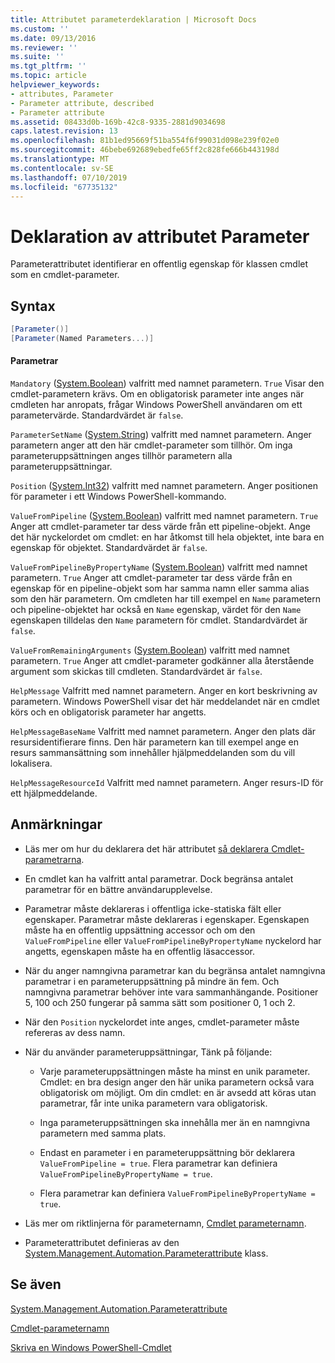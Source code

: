 ```yaml
---
title: Attributet parameterdeklaration | Microsoft Docs
ms.custom: ''
ms.date: 09/13/2016
ms.reviewer: ''
ms.suite: ''
ms.tgt_pltfrm: ''
ms.topic: article
helpviewer_keywords:
- attributes, Parameter
- Parameter attribute, described
- Parameter attribute
ms.assetid: 08433d0b-169b-42c8-9335-2881d9034698
caps.latest.revision: 13
ms.openlocfilehash: 81b1ed95669f51ba554f6f99031d098e239f02e0
ms.sourcegitcommit: 46bebe692689ebedfe65ff2c828fe666b443198d
ms.translationtype: MT
ms.contentlocale: sv-SE
ms.lasthandoff: 07/10/2019
ms.locfileid: "67735132"
---
```

# <a name="parameter-attribute-declaration"></a>Deklaration av attributet Parameter

Parameterattributet identifierar en offentlig egenskap för klassen cmdlet som en cmdlet-parameter.

## <a name="syntax"></a>Syntax

```csharp
[Parameter()]
[Parameter(Named Parameters...)]
```

#### <a name="parameters"></a>Parametrar

`Mandatory` ([System.Boolean](/dotnet/api/System.Boolean)) valfritt med namnet parametern. `True` Visar den cmdlet-parametern krävs. Om en obligatorisk parameter inte anges när cmdleten har anropats, frågar Windows PowerShell användaren om ett parametervärde. Standardvärdet är `false`.

`ParameterSetName` ([System.String](/dotnet/api/System.String)) valfritt med namnet parametern. Anger parametern anger att den här cmdlet-parameter som tillhör. Om inga parameteruppsättningen anges tillhör parametern alla parameteruppsättningar.

`Position` ([System.Int32](/dotnet/api/System.Int32)) valfritt med namnet parametern. Anger positionen för parameter i ett Windows PowerShell-kommando.

`ValueFromPipeline` ([System.Boolean](/dotnet/api/System.Boolean)) valfritt med namnet parametern. `True` Anger att cmdlet-parameter tar dess värde från ett pipeline-objekt. Ange det här nyckelordet om cmdlet: en har åtkomst till hela objektet, inte bara en egenskap för objektet. Standardvärdet är `false`.

`ValueFromPipelineByPropertyName` ([System.Boolean](/dotnet/api/System.Boolean)) valfritt med namnet parametern. `True` Anger att cmdlet-parameter tar dess värde från en egenskap för en pipeline-objekt som har samma namn eller samma alias som den här parametern. Om cmdleten har till exempel en `Name` parametern och pipeline-objektet har också en `Name` egenskap, värdet för den `Name` egenskapen tilldelas den `Name` parametern för cmdlet. Standardvärdet är `false`.

`ValueFromRemainingArguments` ([System.Boolean](/dotnet/api/System.Boolean)) valfritt med namnet parametern. `True` Anger att cmdlet-parameter godkänner alla återstående argument som skickas till cmdleten. Standardvärdet är `false`.

`HelpMessage` Valfritt med namnet parametern. Anger en kort beskrivning av parametern. Windows PowerShell visar det här meddelandet när en cmdlet körs och en obligatorisk parameter har angetts.

`HelpMessageBaseName` Valfritt med namnet parametern. Anger den plats där resursidentifierare finns. Den här parametern kan till exempel ange en resurs sammansättning som innehåller hjälpmeddelanden som du vill lokalisera.

`HelpMessageResourceId` Valfritt med namnet parametern. Anger resurs-ID för ett hjälpmeddelande.

## <a name="remarks"></a>Anmärkningar

- Läs mer om hur du deklarera det här attributet [så deklarera Cmdlet-parametrarna](./how-to-declare-cmdlet-parameters.md).

- En cmdlet kan ha valfritt antal parametrar. Dock begränsa antalet parametrar för en bättre användarupplevelse.

- Parametrar måste deklareras i offentliga icke-statiska fält eller egenskaper. Parametrar måste deklareras i egenskaper. Egenskapen måste ha en offentlig uppsättning accessor och om den `ValueFromPipeline` eller `ValueFromPipelineByPropertyName` nyckelord har angetts, egenskapen måste ha en offentlig läsaccessor.

- När du anger namngivna parametrar kan du begränsa antalet namngivna parametrar i en parameteruppsättning på mindre än fem. Och namngivna parametrar behöver inte vara sammanhängande. Positioner 5, 100 och 250 fungerar på samma sätt som positioner 0, 1 och 2.

- När den `Position` nyckelordet inte anges, cmdlet-parameter måste refereras av dess namn.

- När du använder parameteruppsättningar, Tänk på följande:

    - Varje parameteruppsättningen måste ha minst en unik parameter. Cmdlet: en bra design anger den här unika parametern också vara obligatorisk om möjligt. Om din cmdlet: en är avsedd att köras utan parametrar, får inte unika parametern vara obligatorisk.

    - Inga parameteruppsättningen ska innehålla mer än en namngivna parametern med samma plats.

    - Endast en parameter i en parameteruppsättning bör deklarera `ValueFromPipeline = true`. Flera parametrar kan definiera `ValueFromPipelineByPropertyName = true`.

    - Flera parametrar kan definiera `ValueFromPipelineByPropertyName = true`.

- Läs mer om riktlinjerna för parameternamn, [Cmdlet parameternamn](standard-cmdlet-parameter-names-and-types.md).

- Parameterattributet definieras av den [System.Management.Automation.Parameterattribute](/dotnet/api/System.Management.Automation.ParameterAttribute) klass.

## <a name="see-also"></a>Se även

[System.Management.Automation.Parameterattribute](/dotnet/api/System.Management.Automation.ParameterAttribute)

[Cmdlet-parameternamn](standard-cmdlet-parameter-names-and-types.md)

[Skriva en Windows PowerShell-Cmdlet](./writing-a-windows-powershell-cmdlet.md)
